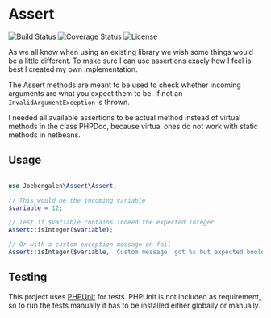 # Assert

[![Build Status](https://travis-ci.org/JoeBengalen/Assert.svg?branch=master)](https://travis-ci.org/JoeBengalen/Assert)
[![Coverage Status](https://coveralls.io/repos/JoeBengalen/Assert/badge.svg?branch=master)](https://coveralls.io/github/JoeBengalen/Assert?branch=master)
[![License](https://poser.pugx.org/joebengalen/assert/license)](LICENSE.md)

As we all know when using an existing library we wish some things would be a little different. To make sure I can use assertions exacly how I feel is best I created my own implementation.

The Assert methods are meant to be used to check whether incoming arguments are what you expect them to be. If not an `InvalidArgumentException` is thrown.

I needed all available assertions to be actual method instead of virtual methods in the class PHPDoc, because virtual ones do not work with static methods in netbeans.

## Usage

```php

use Joebengalen\Assert\Assert;

// This would be the incoming variable
$variable = 12;

// Test if $variable contains indeed the expected integer
Assert::isInteger($variable);

// Or with a custom exception message on fail
Assert::isInteger($variable, 'Custom message: got %s but expected boolean value.');
```

## Testing

This project uses [PHPUnit](https://phpunit.de) for tests. PHPUnit is not included as requirement, so to run the tests manually it has to be installed either globally or manually.
